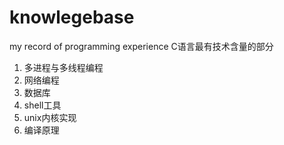 # knowlegebase
my record of programming experience
C语言最有技术含量的部分
1. 多进程与多线程编程
2. 网络编程
3. 数据库
4. shell工具
5. unix内核实现
6. 编译原理